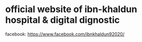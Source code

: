 # official website of ibn-khaldun hospital & digital dignostic
facebook: https://www.facebook.com/ibnkhaldun92020/
